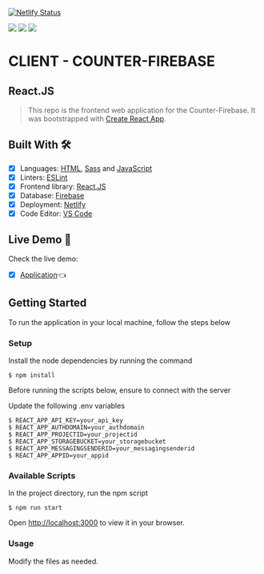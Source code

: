 [![Netlify Status](https://api.netlify.com/api/v1/badges/9ed4887b-622f-41bf-a4df-9eb651ab8462/deploy-status)](https://app.netlify.com/sites/app-counter-firebase/deploys)

![](https://img.shields.io/badge/Node.JS-%23339933)
![](https://img.shields.io/badge/React.JS-%2361DAFB)
![](https://img.shields.io/badge/Netlify-%2300C7B7)

# CLIENT - COUNTER-FIREBASE

## React.JS

> This repo is the frontend web application for the Counter-Firebase. It was bootstrapped with [Create React App](https://github.com/facebook/create-react-app).

## Built With 🛠️

- [x] Languages: [HTML](https://developer.mozilla.org/en-US/docs/Web/HTML), [Sass](https://sass-lang.com/) and [JavaScript](https://www.javascript.com/)
- [x] Linters: [ESLint](https://eslint.org/)
- [x] Frontend library: [React.JS](https://reactjs.org/)
- [x] Database: [Firebase](https://firebase.google.com/)
- [x] Deployment: [Netlify](https://www.netlify.com/)
- [x] Code Editor: [VS Code](https://code.visualstudio.com/)

## Live Demo 🔗

Check the live demo:

- [x] [Application](https://app-counter-firebase.netlify.app/)👈

## Getting Started

To run the application in your local machine, follow the steps below

### Setup

Install the node dependencies by running the command

```
$ npm install
```

Before running the scripts below, ensure to connect with the server

Update the following .env variables

```
$ REACT_APP_API_KEY=your_api_key
$ REACT_APP_AUTHDOMAIN=your_authdomain
$ REACT_APP_PROJECTID=your_projectid
$ REACT_APP_STORAGEBUCKET=your_storagebucket
$ REACT_APP_MESSAGINGSENDERID=your_messagingsenderid
$ REACT_APP_APPID=your_appid
```

### Available Scripts

In the project directory, run the npm script

```
$ npm run start
```

Open [http://localhost:3000](http://localhost:3000) to view it in your browser.

### Usage

Modify the files as needed.


